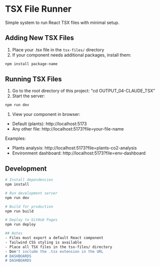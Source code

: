 # TSX File Runner

Simple system to run React TSX files with minimal setup.

## Adding New TSX Files
1. Place your .tsx file in the `tsx-files/` directory
2. If your component needs additional packages, install them:
```bash
npm install package-name
```

## Running TSX Files
1. Go to the root directory of this project:
   "cd OUTPUT_04-CLAUDE_TSX"
2. Start the server:
```bash
npm run dev
```

1. View your component in browser:
- Default (plants): http://localhost:5173
- Any other file: http://localhost:5173?file=your-file-name

Examples:
- Plants analysis: http://localhost:5173?file=plants-co2-analysis
- Environment dashboard: http://localhost:5173?file=env-dashboard

## Development

```bash
# Install dependencies
npm install

# Run development server
npm run dev

# Build for production
npm run build

# Deploy to GitHub Pages
npm run deploy

## Notes
- Files must export a default React component
- Tailwind CSS styling is available
- Place all TSX files in the tsx-files/ directory
- Don't include the .tsx extension in the URL
# DASHBOARDS
# DASHBOARDS
